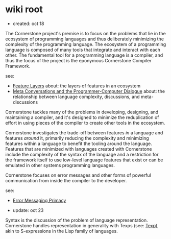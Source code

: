 # wiki root
- created: oct 18

The Cornerstone project's premise is to focus on the problems that lie in the
ecosystem of programming languages and thus deliberately minimizing the
complexity of the programming language.  The ecosystem of a programming language
is composed of many tools that integrate and interact with each other.  The
fundamental tool for a programming language is a compiler, and thus the focus of
the project is the eponymous Cornerstone Compiler Framework.

see:
- [Feature Layers](feature-layers.md)
  about: the layers of features in an ecosystem
- [Meta Conversations and the Programmer-Computer Dialogue](meta-conversation.md)
  about: the relationship between language complexity, discussions, and
  meta-discussions

Cornerstone tackles many of the problems in developing, designing, and
maintaining a compiler, and it's designed to minimize the reduplication of
effort in using pieces of the compiler to create other tools in the ecosystem.

Cornerstone investigates the trade-off between features _in_ a language and
features _around_ it, primarily reducing the complexity and minimizing features
within a language to benefit the tooling around the language.  Features that are
minimized with languages created with Cornerstone include the complexity of the
syntax of the language and a restriction for the framework itself to use
low-level language features that exist or can be emulated in other systems
programming languages.

Cornerstone focuses on error messages and other forms of powerful communication
from inside the compiler to the developer.

see:
- [Error Messaging Primacy](error-messages.md)


- update: oct 23

Syntax is the discussion of the problem of language representation.  Cornerstone
handles representation in generality with Texps (see: [Texp](texp.md)), akin to
S-expressions in the Lisp family of languages.
